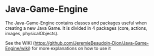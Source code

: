# Java-Game-Engine
The Java-Game-Engine contains classes and packages useful when creating a new Java Game. It is divided in 4 packages (core, actions, images, physicalObjects).

See the WIKI (https://github.com/JeremieBeaudoin-Dion/Java-Game-Engine/wiki) for more explanations on how to use it
